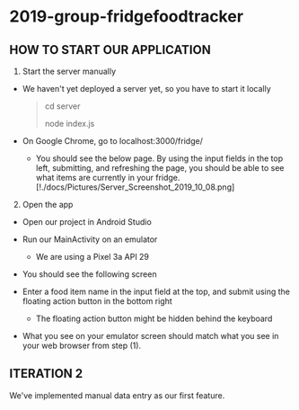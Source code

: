 # 2019-group-fridgefoodtracker

<h2>HOW TO START OUR APPLICATION</h2>

1) Start the server manually
- We haven't yet deployed a server yet, so you have to start it locally

  >   cd server
  >
  >   node index.js
  
- On Google Chrome, go to localhost:3000/fridge/
  - You should see the below page. By using the input fields in the top left, submitting, and refreshing the page, you should be able to see what items are currently in your fridge.
[!./docs/Pictures/Server_Screenshot_2019_10_08.png]


2) Open the app
- Open our project in Android Studio
- Run our MainActivity on an emulator
  - We are using a Pixel 3a API 29
- You should see the following screen

- Enter a food item name in the input field at the top, and submit using the floating action button in the bottom right
  - The floating action button might be hidden behind the keyboard
- What you see on your emulator screen should match what you see in your web browser from step (1).


<h2>ITERATION 2</h2>

We've implemented manual data entry as our first feature.
